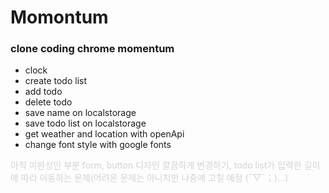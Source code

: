 # Momontum

### clone coding chrome momentum

- clock
- create todo list
- add todo
- delete todo
- save name on localstorage
- save todo list on localstorage
- get weather and location with openApi
- change font style with google fonts


<span style="color:#d3d3d3">아직 미완성인 부분</span>
<span style="color:#d3d3d3">form, button 디자인 깔끔하게 변경하기, todo list가 입력한 길이에 따라 이동하는 문제(어려운 문제는 아니지만 나중에 고칠 예정 (ˉ▽ˉ；)...) </span>

